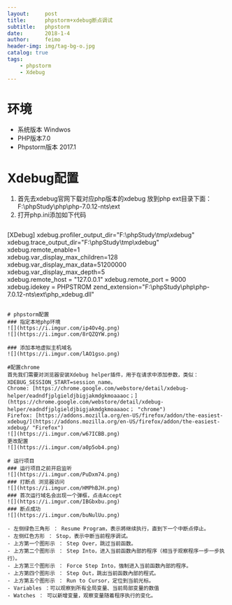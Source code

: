 ```yaml
---
layout:     post
title:      phpstorm+xdebug断点调试
subtitle:   phpstorm
date:       2018-1-4
author:     feimo
header-img: img/tag-bg-o.jpg
catalog: true
tags:
    - phpstorm
    - Xdebug
---
```

# 环境
- 系统版本 Windwos
- PHP版本7.0
- Phpstorm版本 2017.1

# Xdebug配置
1. 首先去xdebug官网下载对应php版本的xdebug 放到php ext目录下面：F:\phpStudy\php\php-7.0.12-nts\ext
2. 打开php.ini添加如下代码
   ```
[XDebug]
xdebug.profiler_output_dir="F:\phpStudy\tmp\xdebug"
xdebug.trace_output_dir="F:\phpStudy\tmp\xdebug"
xdebug.remote_enable=1  
xdebug.var_display_max_children=128 
xdebug.var_display_max_data=51200000     
xdebug.var_display_max_depth=5  
xdebug.remote_host = "127.0.0.1"
xdebug.remote_port = 9000
xdebug.idekey = PHPSTROM 
zend_extension="F:\phpStudy\php\php-7.0.12-nts\ext\php_xdebug.dll"   
   ```

# phpstorm配置
### 指定本地php环境
![](https://i.imgur.com/ip4Ov4g.png)
![](https://i.imgur.com/8rQZQYW.png)

### 添加本地虚拟主机域名
![](https://i.imgur.com/lAO1gso.png)

#配置chrome
首先我们需要对浏览器安装Xdebug helper插件，用于在请求中添加参数，类似：XDEBUG_SESSION_START=session_name。
Chrome: [https://chrome.google.com/webstore/detail/xdebug-helper/eadndfjplgieldjbigjakmdgkmoaaaoc；](https://chrome.google.com/webstore/detail/xdebug-helper/eadndfjplgieldjbigjakmdgkmoaaaoc； "chrome")
Firefox: [https://addons.mozilla.org/en-US/firefox/addon/the-easiest-xdebug/](https://addons.mozilla.org/en-US/firefox/addon/the-easiest-xdebug/ "Firefox")
![](https://i.imgur.com/w67ICBB.png)
更改配置
![](https://i.imgur.com/a0p5ob4.png)

# 运行项目
### 运行项目之前开启监听
![](https://i.imgur.com/PuDxm74.png)
### 打断点 浏览器访问
![](https://i.imgur.com/HMPhBJH.png)
### 首次运行域名会出现一个弹框，点击Accept
![](https://i.imgur.com/IBGbxbu.png)
### 断点成功
![](https://i.imgur.com/buNulUu.png)

- 左侧绿色三角形 ： Resume Program，表示將继续执行，直到下一个中断点停止。
- 左侧红色方形 ： Stop，表示中断当前程序调试。
- 上方第一个图形示 ： Step Over，跳过当前函数。
- 上方第二个图形示 ： Step Into，进入当前函数內部的程序（相当于观察程序一步一步执行）。
- 上方第三个图形示 ： Force Step Into，強制进入当前函数內部的程序。
- 上方第四个图形示 ： Step Out，跳出当前函数內部的程式。
- 上方第五个图形示 ： Run to Cursor，定位到当前光标。
- Variables ：可以观察到所有全局变量、当前局部变量的数值
- Watches ： 可以新增变量，观察变量随着程序执行的变化。
